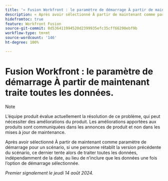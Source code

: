 ```yaml
---
title: '« Fusion Workfront : le paramètre de démarrage À partir de maintenant traite toutes les données. »'
description: « Après avoir sélectionné À partir de maintenant comme paramètre de démarrage pour un scénario, si une personne rétablit la version précédente du scénario, ce dernier tente alors de traiter toutes les données, indépendamment de la date, au lieu de n’inclure que les données une fois l’option de démarrage sélectionnée. »
hidefromtoc: true
feature: Workfront Fusion
source-git-commit: 0d536411994520d2399935efc35cff66290ebf9b
workflow-type: tm+mt
source-wordcount: '146'
ht-degree: 100%

---
```



# Fusion Workfront : le paramètre de démarrage À partir de maintenant traite toutes les données.

>[!NOTE]
>
>L’équipe produit évalue actuellement la résolution de ce problème, qui peut nécessiter des améliorations du produit. Les améliorations apportées aux produits sont communiquées dans les annonces de produit et non dans les mises à jour de maintenance.

Après avoir sélectionné À partir de maintenant comme paramètre de démarrage pour un scénario, si une personne rétablit la version précédente du scénario, ce dernier tente alors de traiter toutes les données, indépendamment de la date, au lieu de n’inclure que les données une fois l’option de démarrage sélectionnée.

_Premier signalement le jeudi 14 août 2024._
